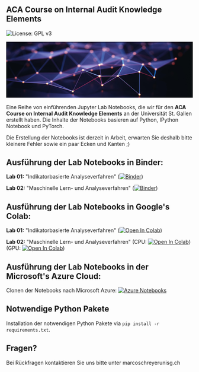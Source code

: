 ## ACA Course on Internal Audit Knowledge Elements

![License: GPL v3](https://img.shields.io/badge/License-GPLv3-blue.svg)

![Course Banner](https://github.com/GitiHubi/courseACA/blob/master/banner.png)

Eine Reihe von einführenden Jupyter Lab Notebooks, die wir für den **ACA Course on Internal Audit Knowledge Elements** an der Universität St. Gallen erstellt haben. Die Inhalte der Notebooks basieren auf Python, IPython Notebook und PyTorch.

Die Erstellung der Notebooks ist derzeit in Arbeit, erwarten Sie deshalb bitte kleinere Fehler sowie ein paar Ecken und Kanten ;)

## Ausführung der Lab Notebooks in Binder:

**Lab 01:** "Indikatorbasierte Analyseverfahren" ([![Binder](https://mybinder.org/badge_logo.svg)](https://mybinder.org/v2/gh/GitiHubi/courseACA/master?filepath=lab01%2Faca_lab01.ipynb))

**Lab 02:** "Maschinelle Lern- und Analyseverfahren" ([![Binder](https://mybinder.org/badge_logo.svg)](https://mybinder.org/v2/gh/GitiHubi/courseFCS/master?filepath=lab_02%2Ffcs_colab_02.ipynb))

## Ausführung der Lab Notebooks in Google's Colab:

**Lab 01:** "Indikatorbasierte Analyseverfahren" ([![Open In Colab](https://colab.research.google.com/assets/colab-badge.svg)](https://colab.research.google.com/github/GitiHubi/courseACA/blob/master/lab01/aca_lab01.ipynb))

**Lab 02:** "Maschinelle Lern- und Analyseverfahren" (CPU: [![Open In Colab](https://colab.research.google.com/assets/colab-badge.svg)](https://colab.research.google.com/github/GitiHubi/courseFCS/blob/master/lab_02/fcs_colab_02.ipynb)) (GPU: [![Open In Colab](https://colab.research.google.com/assets/colab-badge.svg)](https://colab.research.google.com/github/GitiHubi/courseFCS/blob/master/lab_02/fcs_colab_02_gpu.ipynb))

## Ausführung der Lab Notebooks in der Microsoft's Azure Cloud:

Clonen der Notebooks nach Microsoft Azure: [![Azure Notebooks](https://notebooks.azure.com/launch.png)](https://notebooks.azure.com/import/gh/GitiHubi/courseACA)

## Notwendige Python Pakete

Installation der notwendigen Python Pakete via `pip install -r requirements.txt`.

## Fragen?

Bei Rückfragen kontaktieren Sie uns bitte unter marco<punkt>schreyer<at>unisg.ch
